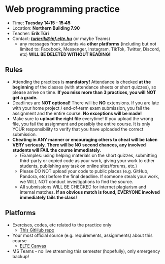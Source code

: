 # Web programming practice

- Time: **Tuesday 14:15 - 15:45**
- Location: **Northern Building 7.90**
- Teacher: **Erik Tűri**
- Contact: ***turierik@inf.elte.hu*** (or maybe Teams)
    - any messages from students via **other platforms** (including but not limited to: Facebook, Messenger, Instagram, TikTok, Twitter, Discord, etc) **WILL BE DELETED WITHOUT READING!**
    
## Rules
- Attending the practices is **mandatory!** Attendance is checked **at the beginning** of the classes (with attendance sheets or short quizzes), so please arrive on time. **If you miss more than 3 practices, you will NOT get a grade.**
- Deadlines are **NOT optional!** There will be **NO** extensions. If you are late with your home project / end-of-term exam submission, you fail the assignment and the entire course. **No exceptions will be made!**
- Make sure to **upload the right file** everytime! If you upload the wrong file, you fail the assignment and possibly the entire course. It is only YOUR responsibility to verify that you have uploaded the correct submission.
- **Cheating in ANY manner or encouraging others to cheat will be taken VERY seriously. There will be NO second chances, any involved students will FAIL the course immediately.**
  - (Examples: using helping materials on the short quizzes, submitting third-party or copied code as your work, giving your work to other students, publishing any task on online sites/forums, etc.)
  - Please DO NOT upload your code to public places (e.g. GitHub, Pandora, etc) before the final deadline. If someone steals your work, we WILL NOT conduct investigations to find the source.
  - All submissions WILL BE CHECKED for internet plagiarism and internal matches. **If an obvious match is found, EVERYONE involved immediately fails the class!**
  
## Platforms

- Exercises, codes, etc related to the practice only
    - [This GitHub repo](https://github.com/turierik/webprog_2023-24-1_eng-2)
- Your most official source (e.g. requirements, assignments) about this course
    - [ELTE Canvas](https://canvas.elte.hu/courses/38927)
- MS Teams - no live streaming this semester (hopefully), only emergency backup!